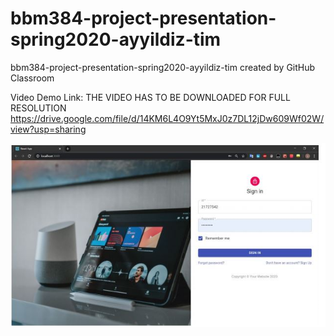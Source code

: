 # bbm384-project-presentation-spring2020-ayyildiz-tim
bbm384-project-presentation-spring2020-ayyildiz-tim created by GitHub Classroom

Video Demo Link: THE VIDEO HAS TO BE DOWNLOADED FOR FULL RESOLUTION
https://drive.google.com/file/d/14KM6L4O9Yt5MxJ0z7DL12jDw609Wf02W/view?usp=sharing

![Login](login.jpg)
